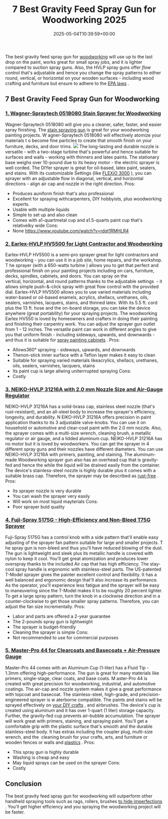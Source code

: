 ﻿---
layout: post
title: 7 Best Gravity Feed Spray Gun for Woodworking 2025
date: '2025-05-04T10:39:59+00:00'
categories:
- Product Reviews
- Sprayers
tags: []
slug: /best-gravity-feed-spray-gun-for-woodworking/
lastmod: 2025-05-07T12:21:24+03:00
---

The best gravity feed spray gun for
[woodworking](https://pestpolicy.com/best-hvlp-spray-gun-for-woodworking/)
will use up to the last drop on the paint, works great for small spray jobs, and it is lighter compared to suction spray guns.
Also, the HVLP spray guns offer
*flow*
control that's adjustable and hence you change the spray patterns to either round, vertical, or horizontal on your wooden surfaces -
including wood crafting and furniture but ensure to adhere to the
[EPA laws](https://www.epa.gov/saferchoice/hvlp-spray-guns-best-practices-checklist)
.
## 7 Best Gravity Feed Spray Gun for Woodworking
### [1. Wagner-Spraytech 0518080 Stain Sprayer for Woodworking](https://www.amazon.com/dp/B003PGQI48/?tag=p-policy-20)
Wagner-Spraytech 0518080 will give you a cleaner, safer, faster, and easier spray finishing. The
[stain spraying gun](https://pestpolicy.com/best-deck-stain-sprayer/)
is great for your woodworking painting projects.
W
agner-Spraytech 0518080 will effectively
atomize your materials t
o become
fine particles to create that smooth finish on your furniture, decks, and door trims.
![](/assets/img/03/Best-Gravity-Feed-Spray-Gun-for-Woodworking-300x200.jpg)
The
long-lasting and durable
nozzle is versatile - with a
two-stage
turbine that's powerful and hence suitable for
surfaces and walls - working with thinners and latex paints.
The stationary base weighs over 10-pound due to its heavy motor - the electric sprayer is well corded. The DIYer sprayer is great for oil-based, latex paint, sealers, and stains.
With its customizable Settings (like
[FLEXiO 3000](https://pestpolicy.com/wagner-flexio-3000/)
), you can sprayer with an adjustable flow in diagonal, vertical, and horizontal directions - align air cap and nozzle in the right direction.
Pros:
- Produces auniform finish that's also professional
- Excellent for spraying withcarpenters, DIY hobbyists, plus woodworking experts.
- Usable with multiple liquids
- Simple to set up and also clean
- Comes with a1-quartmetal cup and a1.5-quarts paint cup that's relativelky wide
Cons:
- None
https://www.youtube.com/watch?v=rdqt1RMHLR4
### [2. Earlex-HVLP HV5500 for Light Contractor and Woodworking](https://www.amazon.com/dp/B004RGOKR2/?tag=p-policy-20)
Earlex-HVLP HV5500 is a semi-pro sprayer great for
light contractors and woodworking - you can use it in a job site, home repairs, and the workshop.
T
he sprayer (with a
650-watts turbine
) allows you to get that perfect and professional finish on your painting projects including on
cars, furniture, decks, spindles, cabinets, and doors.
You can spray on the
vertical, horizontal, and round patterns thanks to the adjustable settings  - it allows simple
push-&-click spray with great flow control with the provided dial.
Earlex-HVLP HV5500 allows you to use varied materials including
water-based or oil-based enamels, acrylics, shellacs, urethanes, oils, sealers, varnishes, lacquers, stains, and thinned latex.
With its
5.5 ft. cord plus the 13 ft. hose and the
on-board storage, you can take the device anywhere (great
portability)
for your
spraying projects.
The woodworking Earlex HV550 is loved by homeowners and crafters in doing their painting and finishing their carpentry work. You can adjust the sprayer gun outlet from 1 - 12 inches.
The versatile paint can work in different angles to give you that uniform finish - including sideways, upwards, and downwards - and thus it is suitable for
[spray painting cabinets](https://pestpolicy.com/best-paint-for-kitchen-cabinets/)
.
Pros:
- Allows360° spraying - sideways, upwards, and downwards
- Thenon-stick inner surface with a Teflon layer makes it easy to clean
- Suitable for spraying varied materials likeacrylics, shellacs, urethanes, oils, sealers, varnishes, lacquers, stains
- Its paint cup is large allwing uniterrrupted spraying
Cons:
- Costly
### [3. NEIKO-HVLP 31216A with 2.0 mm Nozzle Size and Air-Gauge Regulator](https://www.amazon.com/dp/B000UVHM3W/?tag=p-policy-20)
NEIKO-HVLP 31216A has a
solid-brass cap, stainless steel nozzle (that's rust-resistant), and an all-steel body to increase the sprayer's efficiency, longevity, and durability.
N
EIKO-HVLP 31216A offers
precision in paint application thanks to its 3 adjustable valve-knobs. You can use it on
household or automotive and
clear-coat
paint with the
2.0 mm nozzle.
Also, the sprayer comes with a
multi-size wrench, cleaning brush, a metallic regulator or air gauge, and a lidded aluminum cup. NEIKO-HVLP 31216A has no motor but it is loved by woodworkers.
You can get the sprayer in 4 different spray guns and their nozzles have different diameters. You can use NEIKO-HVLP 31216A with primers, painting, and staining.
The aluminum-made Woodworking sprayer gun also has an overhead cup that is gravity-fed and hence the while the liquid will be drained easily from the container.
The device's stainless-steel nozzle is highly durable plus it comes with a suitable brass cap. Therefore, the sprayer may be described as
[rust-free](https://pestpolicy.com/how-to-remove-rust-from-large-metal-objects/)
.
Pros:
- Its sprayer nozzle is very durable
- You can wash the sprayer very easily
- Will work on most liquid mayterials
Cons:
- Poor sprayer buld quality
### [4. Fuji-Spray 5175G - High-Efficiency and Non-Bleed T75G Sprayer](https://www.amazon.com/dp/B00D4NPQSQ/?tag=p-policy-20)
Fuji-Spray 5175G has a
control knob with a side pattern that'll enable easy adjusting of the sprayer fan pattern suitable for large and smaller projects.
T
he spray gun is non-bleed and thus you'll have reduced
blowing of the dust. The gun is
lightweight and sleek plus its metallic
handle is covered with nylon to keep it cool.
You'll get great
atomization and produces lower overspray thanks to the included Air cap that has high efficiency. The
stay-cool spray handle is ergonomic with
stainless-steel parts.
The US-patented  T-Model sprayer gives the painter excellent control and flexibility. It has a well balanced and ergonomic design that'll also increase its performance.
As the operator, you'll experience less fatigue and the sprayer will be easy to maneuvering since the T-Model makes it to be roughly 20 percent lighter.
To get a large spray pattern, turn the knob in a clockwise direction and in a counter-clockwise to get those smaller spray patterns. Therefore, you can adjust the fan size incrementally.
Pros:
- Labor and parts are offered a 2-year guarantee
- The 2-pounds spray gun is lightweight
- The sprayer is budget-friendly
- Cleaning the sprayer is simple
Cons:
- Not recommended to use for commercial purposes
### [5. Master-Pro 44 for Clearcoats and Basecoats + Air-Pressure Gauge](https://www.amazon.com/dp/B07HNFDCT9/?tag=p-policy-20)
Master-Pro 44 comes with an
Aluminum Cup (1-liter) has a Fluid Tip - 1.3mm offering high-performance. The gun is great for many materials like primers, single-stage, clear coats, and base coats.
M
aster-Pro 44 is created with great
precision for
woodworking, industrial, and automotive coatings. The
air-cap and nozzle system makes it give a great
performance with
topcoat and basecoat.
The
stainless-steel, high-grade, and precision-engineered sprayer is w
aterborne compatible. The paints and stains will be sprayed
effectively on
[your DIY crafts](https://pestpolicy.com/best-antifouling-paint-for-fiberglass/)
, and airbrushes.
The device's cup is created using aluminum and it has over 1-quart (1 liter) storage capacity. Further, the gravity-fed cup prevents air-bubble accumulation.
The sprayer will work great with primers, staining, and spraying paint. You'll get a comfortable grip with the plastic surface that's smooth and the durable stainless-steel body.
It has extras including the coupler plug, multi-size wrench, and the  cleaning brush for your crafts, arts, and furniture or wooden fences or walls and
[plastics](https://pestpolicy.com/best-spray-paints-for-plastic/)
.
Pros:
- This spray gun is highly durable
- Washing is cheap and easy
- May liquid sprays can be used on the sprayer
Cons:
- Costly
## Conclusion
The best gravity feed spray gun for woodworking will outperform other handheld spraying tools such as rags, rollers, brushes
[to hide imperfections](https://pestpolicy.com/best-paint-roller-to-hide-imperfections/)
.
You'll get higher efficiency and you spraying the woodworking project will be faster.